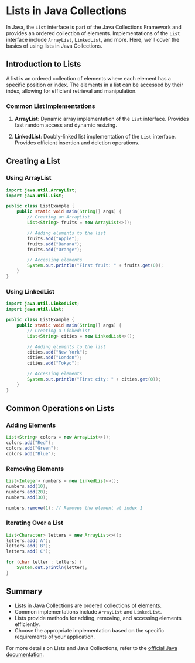 # Lists in Java Collections

In Java, the `List` interface is part of the Java Collections Framework and provides an ordered collection of elements. Implementations of the `List` interface include `ArrayList`, `LinkedList`, and more. Here, we'll cover the basics of using lists in Java Collections.

## Introduction to Lists

A list is an ordered collection of elements where each element has a specific position or index. The elements in a list can be accessed by their index, allowing for efficient retrieval and manipulation.

### Common List Implementations

1. **ArrayList**: Dynamic array implementation of the `List` interface. Provides fast random access and dynamic resizing.

2. **LinkedList**: Doubly-linked list implementation of the `List` interface. Provides efficient insertion and deletion operations.

## Creating a List

### Using ArrayList

```java
import java.util.ArrayList;
import java.util.List;

public class ListExample {
    public static void main(String[] args) {
        // Creating an ArrayList
        List<String> fruits = new ArrayList<>();

        // Adding elements to the list
        fruits.add("Apple");
        fruits.add("Banana");
        fruits.add("Orange");

        // Accessing elements
        System.out.println("First fruit: " + fruits.get(0));
    }
}
```

### Using LinkedList

```java
import java.util.LinkedList;
import java.util.List;

public class ListExample {
    public static void main(String[] args) {
        // Creating a LinkedList
        List<String> cities = new LinkedList<>();

        // Adding elements to the list
        cities.add("New York");
        cities.add("London");
        cities.add("Tokyo");

        // Accessing elements
        System.out.println("First city: " + cities.get(0));
    }
}
```

## Common Operations on Lists

### Adding Elements

```java
List<String> colors = new ArrayList<>();
colors.add("Red");
colors.add("Green");
colors.add("Blue");
```

### Removing Elements

```java
List<Integer> numbers = new LinkedList<>();
numbers.add(10);
numbers.add(20);
numbers.add(30);

numbers.remove(1); // Removes the element at index 1
```

### Iterating Over a List

```java
List<Character> letters = new ArrayList<>();
letters.add('A');
letters.add('B');
letters.add('C');

for (char letter : letters) {
    System.out.println(letter);
}
```

## Summary

- Lists in Java Collections are ordered collections of elements.
- Common implementations include `ArrayList` and `LinkedList`.
- Lists provide methods for adding, removing, and accessing elements efficiently.
- Choose the appropriate implementation based on the specific requirements of your application.

For more details on Lists and Java Collections, refer to the [official Java documentation](https://docs.oracle.com/javase/tutorial/collections/interfaces/list.html).
